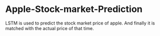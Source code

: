 # Apple-Stock-market-Prediction
LSTM is used to predict the stock market price of apple. And finally it is matched with the actual price of that time.
